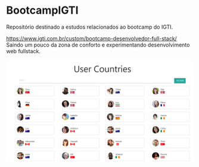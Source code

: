 # BootcampIGTI
Repositório destinado a estudos relacionados ao bootcamp do IGTI.

https://www.igti.com.br/custom/bootcamp-desenvolvedor-full-stack/
Saindo um pouco da zona de conforto e experimentando desenvolvimento web fullstack.

![Alt text](thumb.png "Optional title")
